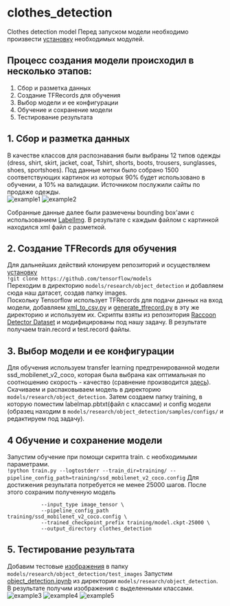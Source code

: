 # clothes_detection
Clothes detection model
Перед запуском модели необходимо произвести [установку](https://github.com/tensorflow/models/blob/master/research/object_detection/g3doc/installation.md) необходимых модулей.
## Процесс создания модели происходил в несколько этапов:
1. Сбор и разметка данных
2. Создание TFRecords для обучения
3. Выбор модели и ее конфигурации
4. Обучение и сохранение модели
5. Тестирование результата


## 1. Сбор и разметка данных

В качестве классов для распознавания были выбраны 12 типов одежды (dress, shirt, skirt, jacket, coat, Tshirt, shorts, boots, trousers, sunglasses, shoes, sportshoes). Под данные метки было собрано 1500 соответствующих картинок из которых 90% будет использовано в обучении, а 10% на валидации. Источником послужили сайты по продаже одежды.  
  ![example1](https://github.com/aplusk23/clothes_detection/blob/master/images/image1.jpg)
  ![example2](https://github.com/aplusk23/clothes_detection/blob/master/images/image4.jpg)

Собранные данные далее были размечены bounding box'ами с использованием [LabelImg](https://github.com/tzutalin/labelImg). В результате с каждым файлом с картинкой находился xml файл с разметкой.

## 2. Создание TFRecords для обучения

Для дальнейших действий клонируем репозиторий и осуществляем 
[установку](https://github.com/tensorflow/models/blob/master/research/object_detection/g3doc/installation.md)  
```!git clone https://github.com/tensorflow/models```   
Переходим в директорию ```models/research/object_detection``` и добавляем сюда наш датасет, создав папку images.  
Поскольку Tensorflow использует TFRecords для подачи данных на вход модели, добавляем  [xml_to_csv.py](https://github.com/aplusk23/clothes_detection/blob/master/xml_to_csv.py) и [generate_tfrecord.py](https://github.com/aplusk23/clothes_detection/blob/master/generate_tfrecord.py) в эту же директорию и используем их. Скрипты взяты из репозитория [Raccoon Detector Dataset](https://github.com/datitran/raccoon_dataset) и модифицированы под нашу задачу. В результате получаем train.record и test.record файлы.

## 3. Выбор модели и ее конфигурации

Для обучения используем transfer learning предтренированной модели ssd_mobilenet_v2_coco, которая была выбрана как оптимальная по соотношению скорость - качество (сравнение производится [здесь](https://github.com/tensorflow/models/blob/master/research/object_detection/g3doc/detection_model_zoo.md)).
Скачиваем и распаковываем модель в директорию ```models/research/object_detection```. Затем создаем папку training, в которую поместим labelmap.pbtxt(файл с классами) и config модели (образец находим  в ```models/research/object_detection/samples/configs/``` и редактируем под задачу).

## 4 Обучение и сохранение модели

Запустим обучение при помощи скрипта train. с необходимыми параметрами.  
```!python train.py --logtostderr --train_dir=training/ --pipeline_config_path=training/ssd_mobilenet_v2_coco.config```
Для достижения результата потребуется не менее 25000 шагов.
После этого сохраним полученную модель  
```!python export_inference_graph.py 
           --input_type image_tensor \
           --pipeline_config_path training/ssd_mobilenet_v2_coco.config \
           --trained_checkpoint_prefix training/model.ckpt-25000 \
           --output_directory clothes_detection  
```         
 
## 5. Тестирование результата           

Добавим тестовые [изображения](https://github.com/aplusk23/clothes_detection/tree/master/test_images) в папку ```models/research/object_detection/test_images```
Запустим [object_detection.ipynb](https://github.com/aplusk23/clothes_detection/blob/master/object_detection.ipynb) из директории ```models/research/object_detection```. В результате получим изображения с выделенными классами.  
![example3](https://github.com/aplusk23/clothes_detection/blob/master/example/image3.jpg)
![example4](https://github.com/aplusk23/clothes_detection/blob/master/example/image4.jpg)
![example5](https://github.com/aplusk23/clothes_detection/blob/master/example/image5.jpg)
